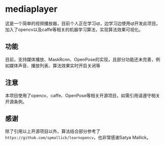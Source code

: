 # mediaplayer
这是一个简单的视频播放器，目前个人正在学习qt，边学习边使用qt开发此项目。加入了opencv以及caffe等相关的机器学习算法，实现算法效果可视化。

## 功能
目前，支持媒体播放、MaskRcnn、OpenPose的实现，且部分功能还未完善，例如媒体声音、播放列表、算法效果实时开启关闭等

## 注意
本项目使用了opencv、caffe、OpenPose等相关开源项目，如需引用请遵守相关开源条例。

## 感谢
除了引用以上开源项目以外，算法结合部分参考了`https://github.com/spmallick/learnopencv`，也非常感谢Satya Mallick。
